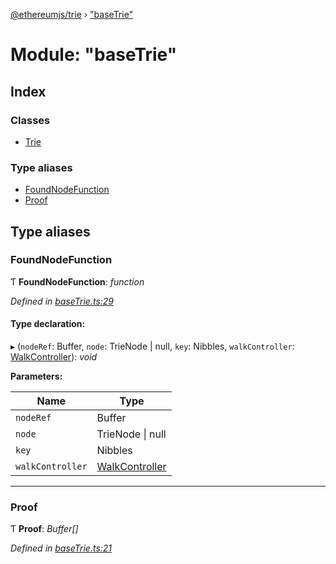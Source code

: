 [@ethereumjs/trie](../README.md) › ["baseTrie"](_basetrie_.md)

# Module: "baseTrie"

## Index

### Classes

* [Trie](../classes/_basetrie_.trie.md)

### Type aliases

* [FoundNodeFunction](_basetrie_.md#foundnodefunction)
* [Proof](_basetrie_.md#proof)

## Type aliases

###  FoundNodeFunction

Ƭ **FoundNodeFunction**: *function*

*Defined in [baseTrie.ts:29](https://github.com/ethereumjs/ethereumjs-vm/blob/master/packages/trie/src/baseTrie.ts#L29)*

#### Type declaration:

▸ (`nodeRef`: Buffer, `node`: TrieNode | null, `key`: Nibbles, `walkController`: [WalkController](../classes/_util_walkcontroller_.walkcontroller.md)): *void*

**Parameters:**

Name | Type |
------ | ------ |
`nodeRef` | Buffer |
`node` | TrieNode &#124; null |
`key` | Nibbles |
`walkController` | [WalkController](../classes/_util_walkcontroller_.walkcontroller.md) |

___

###  Proof

Ƭ **Proof**: *Buffer[]*

*Defined in [baseTrie.ts:21](https://github.com/ethereumjs/ethereumjs-vm/blob/master/packages/trie/src/baseTrie.ts#L21)*

